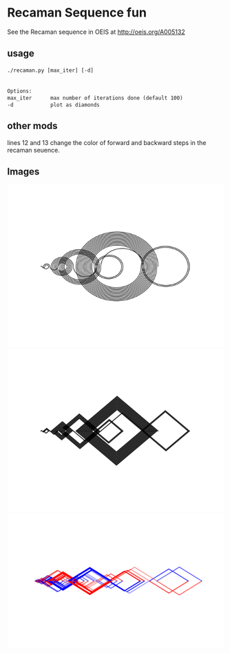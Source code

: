 # Recaman Sequence fun

See the Recaman sequence in OEIS at http://oeis.org/A005132 

## usage

```
./recaman.py [max_iter] [-d]


Options:
max_iter      max number of iterations done (default 100)
-d            plot as diamonds
```

## other mods

lines 12 and 13 change the color of forward and backward 
steps in the recaman seuence. 

## Images

![Semi-circles](img/recaman_64_k.png "Recaman 64 Semi-circles")
![Diamonds](img/recaman_64_k_d.png "Recaman 64 Diamonds")
![Forward/Backward](img/recaman_1000_rb_d.png "Recaman 1000 Diamonds")
